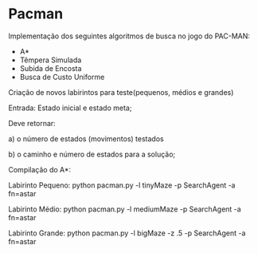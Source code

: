 # Pacman

Implementação dos seguintes algoritmos de busca no jogo do PAC-MAN:
 - A*
 - Têmpera Simulada
 - Subida de Encosta
 - Busca de Custo Uniforme

Criação de novos labirintos para teste(pequenos, médios e grandes)

Entrada: Estado inicial e estado meta;

Deve retornar: 

a) o número de estados (movimentos) testados

b) o caminho e número de estados para a solução;

Compilação do A*:

Labirinto Pequeno: python pacman.py -l tinyMaze -p SearchAgent -a fn=astar 

Labirinto Médio: python pacman.py -l mediumMaze -p SearchAgent -a fn=astar

Labirinto Grande: python pacman.py -l bigMaze -z .5 -p SearchAgent -a fn=astar

